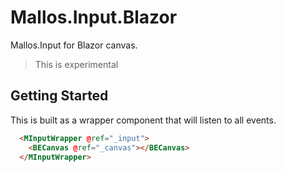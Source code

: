 # Mallos.Input.Blazor
Mallos.Input for Blazor canvas.

> This is experimental

## Getting Started

This is built as a wrapper component that will listen to all events.
```html
  <MInputWrapper @ref="_input">
    <BECanvas @ref="_canvas"></BECanvas>
  </MInputWrapper>
```
